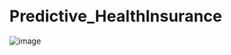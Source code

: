 # Predictive_HealthInsurance
![image](https://github.com/user-attachments/assets/be7a7527-9581-466f-8e9b-072ead8c60e5)
